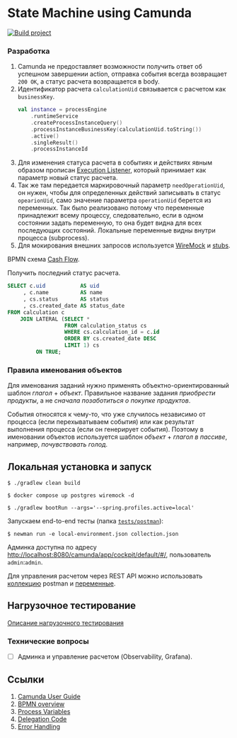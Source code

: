 # State Machine using Camunda

[![Build project](https://github.com/Romanow/camunda-state-machine/actions/workflows/build.yml/badge.svg?branch=master)](https://github.com/Romanow/camunda-state-machine/actions/workflows/build.yml)

### Разработка

1. Camunda не предоставляет возможности получить ответ об успешном завершении action, отправка события всегда
   возвращает `200 ОК`, а статус расчета возвращается в body.
2. Идентификатор расчета `calculationUid` связывается с расчетом как `businessKey`.
   ```kotlin
   val instance = processEngine
       .runtimeService
       .createProcessInstanceQuery()
       .processInstanceBusinessKey(calculationUid.toString())
       .active()
       .singleResult()
       .processInstanceId
   ```
3. Для изменения статуса расчета в событиях и действиях явным образом
   прописан [Execution Listener](src/main/java/ru/romanow/camunda/service/ProcessListener.kt), который принимает как
   параметр новый статус расчета.
4. Так же там передается маркировочный параметр `needOperationUid`, он нужен, чтобы для определенных действий записывать
   в статус `opearionUid`, само значение параметра `operationUid` берется из переменных. Так было реализовано потому что
   переменные принадлежит всему процессу, следовательно, если в одном состоянии задать переменную, то она будет видна
   для всех последующих состояний. Локальные переменные видны внутри процесса (subprocess).
5. Для мокирования внешних запросов используется [WireMock](https://wiremock.org/) и [stubs](stubs/mappings/stubs.json).

BPMN схема [Cash Flow](src/main/resources/bpmn/CashFlowProcess.bpmn).

Получить последний статус расчета.

```sql
SELECT c.uid           AS uid
     , c.name          AS name
     , cs.status       AS status
     , cs.created_date AS status_date
FROM calculation c
    JOIN LATERAL (SELECT *
                  FROM calculation_status cs
                  WHERE cs.calculation_id = c.id
                  ORDER BY cs.created_date DESC
                  LIMIT 1) cs
         ON TRUE;
```

### Правила именования объектов

Для именования заданий нужно применять объектно-ориентированный шаблон _глагол_ + _объект_. Правильное название
задания _приобрести продукты_, а не _сначала позаботиться о покупке продуктов_.

События относятся к чему-то, что уже случилось независимо от процесса (если перехыватываем события) или как результат
выполнения процесса (если он генерирует события). Поэтому в именовании объектов используется шаблон _объект_ + _глагол в
пассиве_, например, _почувствовать голод_.

## Локальная установка и запуск

```shell
$ ./gradlew clean build

$ docker compose up postgres wiremock -d

$ ./gradlew bootRun --args='--spring.profiles.active=local'  
```

Запускаем end-to-end тесты (папка [`tests/postman`](tests/postman)):

```shell
$ newman run -e local-environment.json collection.json
```

Админка доступна по
адресу [http://localhost:8080/camunda/app/cockpit/default/#/](http://localhost:8080/camunda/app/cockpit/default/#/),
пользователь `admin`:`admin`.

Для управления расчетом через REST API можно использовать [коллекцию](tests/postman/collection.json) postman
и [переменные](tests/postman/local-environment.json).

## Нагрузочное тестирование

[Описание нагрузочного тестирования](load-testing.md)

### Технические вопросы

* [ ] Админка и управление расчетом (Observability, Grafana).

## Ссылки

1. [Camunda User Guide](https://docs.camunda.org/manual/latest/user-guide/)
2. [BPMN overview](https://camunda.com/bpmn/reference/)
3. [Process Variables](https://docs.camunda.org/manual/7.16/user-guide/process-engine/variables/)
4. [Delegation Code](https://docs.camunda.org/manual/7.16/user-guide/process-engine/delegation-code/)
5. [Error Handling](https://docs.camunda.org/manual/7.16/user-guide/process-engine/error-handling/)